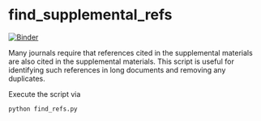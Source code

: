 # find_supplemental_refs

[![Binder](https://mybinder.org/badge_logo.svg)](https://mybinder.org/v2/gh/mpmdean/find_supplemental_refs/HEAD)

Many journals require that references cited in the supplemental materials are also cited in the supplemental materials. This script is useful for identifying such references in long documents and removing any duplicates. 

Execute the script via

```
python find_refs.py	
```
